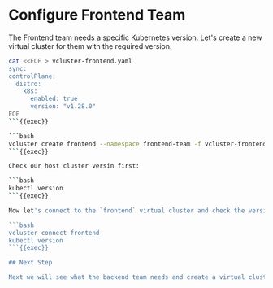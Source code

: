 # Configure Frontend Team

The Frontend team needs a specific Kubernetes version. Let's create a new virtual cluster for them with the required version.

```bash
cat <<EOF > vcluster-frontend.yaml
sync:
controlPlane:
  distro:
    k8s:
      enabled: true
      version: "v1.28.0"
EOF
```{{exec}}

```bash
vcluster create frontend --namespace frontend-team -f vcluster-frontend.yaml --connect=false
```{{exec}}

Check our host cluster versin first:

```bash
kubectl version
```{{exec}}

Now let's connect to the `frontend` virtual cluster and check the version:

```bash
vcluster connect frontend
kubectl version
```{{exec}}

## Next Step

Next we will see what the backend team needs and create a virtual cluster for them.
